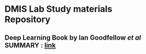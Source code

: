 # DMIS Lab Study materials Repository

## Deep Learning Book by Ian Goodfellow *et al* SUMMARY : [link](https://github.com/imhgchoi/DMIS_Study/blob/master/Deep_Learning_Book_Summary/DeepLearningBook_summary.pdf)
